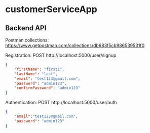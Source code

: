 # customerServiceApp



## Backend API

Postman collections: https://www.getpostman.com/collections/db683f5cb986539531f0

Registration: POST http://localhost:5000/user/signup

```json
{
    "firstName": "first1",
    "lastName": "last",
    "email": "test123@gmail.com",
    "password": "admin123",
    "confirmPassword": "admin123"
}
```

Authentication: POST http://localhost:5000/user/auth

```json
{
    "email":"test123@gmail.com",
    "password": "admin123"
}
```
